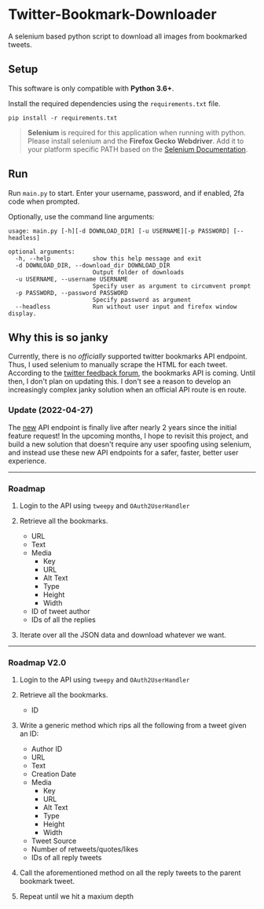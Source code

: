# Twitter-Bookmark-Downloader

A selenium based python script to download all images from bookmarked tweets.

## Setup

This software is only compatible with **Python 3.6+**.

Install the required dependencies using the `requirements.txt` file.

    pip install -r requirements.txt

> **Selenium** is required for this application when running with python. Please
> install selenium and the **Firefox Gecko Webdriver**. Add it to your platform
> specific PATH based on the [Selenium
> Documentation](https://selenium-python.readthedocs.io/index.html).

## Run

Run `main.py` to start. Enter your username, password, and if enabled, 2fa code
when prompted.

Optionally, use the command line arguments:

    usage: main.py [-h][-d DOWNLOAD_DIR] [-u USERNAME][-p PASSWORD] [--headless]

    optional arguments:
      -h, --help            show this help message and exit
      -d DOWNLOAD_DIR, --download_dir DOWNLOAD_DIR
                            Output folder of downloads
      -u USERNAME, --username USERNAME
                            Specify user as argument to circumvent prompt
      -p PASSWORD, --password PASSWORD
                            Specify password as argument
      --headless            Run without user input and firefox window display.

## Why this is so janky

Currently, there is no _officially_ supported twitter bookmarks API endpoint.
Thus, I used selenium to manually scrape the HTML for each tweet. According to
the [twitter feedback
forum](https://twitterdevfeedback.uservoice.com/forums/921790-twitter-developer-labs/suggestions/39678766-api-endpoint-for-getting-bookmarks),
the bookmarks API is coming. Until then, I don't plan on updating this. I don't
see a reason to develop an increasingly complex janky solution when an official
API route is en route.

### Update (2022-04-27)

The
[new](https://twittercommunity.com/t/build-with-bookmarks-on-the-twitter-api-v2/168804)
API endpoint is finally live after nearly 2 years since the initial feature
request! In the upcoming months, I hope to revisit this project, and build a new
solution that doesn't require any user spoofing using selenium, and instead
use these new API endpoints for a safer, faster, better user experience.

---

### Roadmap

1. Login to the API using `tweepy` and `OAuth2UserHandler`

2. Retrieve all the bookmarks.

    + URL
    + Text
    + Media
      + Key
      + URL
      + Alt Text
      + Type
      + Height
      + Width
    + ID of tweet author
    + IDs of all the replies

3. Iterate over all the JSON data and download whatever we want.

---

### Roadmap V2.0

1. Login to the API using `tweepy` and `OAuth2UserHandler`

2. Retrieve all the bookmarks.

   + ID

3. Write a generic method which rips all the following from a tweet given an ID:

   + Author ID
   + URL
   + Text
   + Creation Date
   + Media
      + Key
      + URL
      + Alt Text
      + Type
      + Height
      + Width
   + Tweet Source
   + Number of retweets/quotes/likes
   + IDs of all reply tweets

4. Call the aforementioned method on all the reply tweets to the parent bookmark tweet.

5. Repeat until we hit a maxium depth
